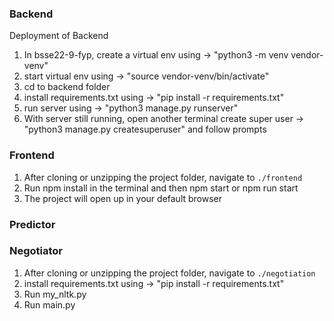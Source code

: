### Backend
Deployment of Backend
1. In bsse22-9-fyp, create a virtual env using -> "python3 -m venv vendor-venv"
2. start virtual env using -> "source vendor-venv/bin/activate"
3. cd to backend folder
4. install requirements.txt using -> "pip install -r requirements.txt"
5. run server using -> "python3 manage.py runserver"
6. With server still running, open another terminal create super user -> "python3 manage.py createsuperuser" and follow prompts

### Frontend
 1. After cloning or unzipping the project folder, navigate to `./frontend`
 2. Run npm install in the terminal and then npm start or npm run start
 3. The project will open up in your default browser

### Predictor 

### Negotiator
 1. After cloning or unzipping the project folder, navigate to `./negotiation`
 2. install requirements.txt using -> "pip install -r requirements.txt"
 3. Run my_nltk.py
 4. Run main.py
